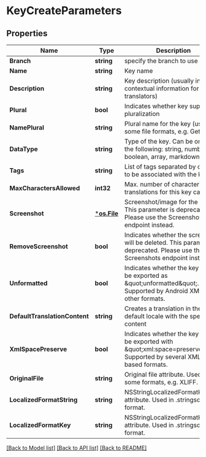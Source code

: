 # KeyCreateParameters

## Properties

Name | Type | Description | Notes
------------ | ------------- | ------------- | -------------
**Branch** | **string** | specify the branch to use | [optional] 
**Name** | **string** | Key name | [optional] 
**Description** | **string** | Key description (usually includes contextual information for translators) | [optional] 
**Plural** | **bool** | Indicates whether key supports pluralization | [optional] 
**NamePlural** | **string** | Plural name for the key (used in some file formats, e.g. Gettext) | [optional] 
**DataType** | **string** | Type of the key. Can be one of the following: string, number, boolean, array, markdown. | [optional] 
**Tags** | **string** | List of tags separated by comma to be associated with the key. | [optional] 
**MaxCharactersAllowed** | **int32** | Max. number of characters translations for this key can have. | [optional] 
**Screenshot** | [***os.File**](*os.File.md) | Screenshot/image for the key. This parameter is deprecated. Please use the Screenshots endpoint instead. | [optional] 
**RemoveScreenshot** | **bool** | Indicates whether the screenshot will be deleted. This parameter is deprecated. Please use the Screenshots endpoint instead. | [optional] 
**Unformatted** | **bool** | Indicates whether the key should be exported as \&quot;unformatted\&quot;. Supported by Android XML and other formats. | [optional] 
**DefaultTranslationContent** | **string** | Creates a translation in the default locale with the specified content | [optional] 
**XmlSpacePreserve** | **bool** | Indicates whether the key should be exported with \&quot;xml:space&#x3D;preserve\&quot;. Supported by several XML-based formats. | [optional] 
**OriginalFile** | **string** | Original file attribute. Used in some formats, e.g. XLIFF. | [optional] 
**LocalizedFormatString** | **string** | NSStringLocalizedFormatKey attribute. Used in .stringsdict format. | [optional] 
**LocalizedFormatKey** | **string** | NSStringLocalizedFormatKey attribute. Used in .stringsdict format. | [optional] 

[[Back to Model list]](../README.md#documentation-for-models) [[Back to API list]](../README.md#documentation-for-api-endpoints) [[Back to README]](../README.md)


